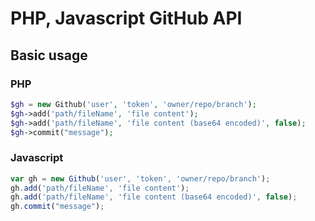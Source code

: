 # PHP, Javascript GitHub API

## Basic usage
### PHP
```php
$gh = new Github('user', 'token', 'owner/repo/branch');
$gh->add('path/fileName', 'file content');
$gh->add('path/fileName', 'file content (base64 encoded)', false);
$gh->commit("message");
```

### Javascript
```javascript
var gh = new Github('user', 'token', 'owner/repo/branch');
gh.add('path/fileName', 'file content');
gh.add('path/fileName', 'file content (base64 encoded)', false);
gh.commit("message");
```
